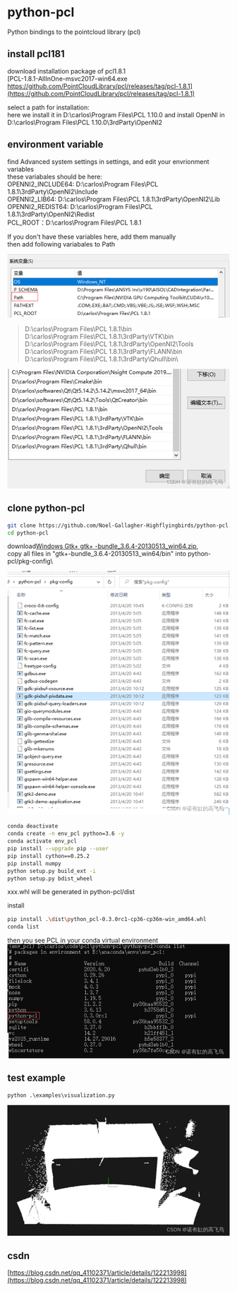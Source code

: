 # python-pcl
Python bindings to the pointcloud library (pcl)
## install pcl181
download  installation package of pcl1.8.1\
[PCL-1.8.1-AllInOne-msvc2017-win64.exe https://github.com/PointCloudLibrary/pcl/releases/tag/pcl-1.8.1](https://github.com/PointCloudLibrary/pcl/releases/tag/pcl-1.8.1)

select a path for installation:\
here we install it in D:\carlos\Program Files\PCL 1.10.0
and install OpenNI in D:\carlos\Program Files\PCL 1.10.0\3rdParty\OpenNI2
## environment variable

find Advanced system settings in settings, and edit your envrionment variables\
these variabales should be here:\
OPENNI2_INCLUDE64: D:\carlos\Program Files\PCL 1.8.1\3rdParty\OpenNI2\Include\
OPENNI2_LIB64: D:\carlos\Program Files\PCL 1.8.1\3rdParty\OpenNI2\Lib\
OPENNI2_REDIST64: D:\carlos\Program Files\PCL 1.8.1\3rdParty\OpenNI2\Redist\
PCL_ROOT：D:\carlos\Program Files\PCL 1.8.1

If you don't have these variables here, add them manually\
then add following variabales to Path

![image](./pics/Path0.png)

>D:\carlos\Program Files\PCL 1.8.1\bin\
D:\carlos\Program Files\PCL 1.8.1\3rdParty\VTK\bin\
D:\carlos\Program Files\PCL 1.8.1\3rdParty\OpenNI2\Tools\
D:\carlos\Program Files\PCL 1.8.1\3rdParty\FLANN\bin\
D:\carlos\Program Files\PCL 1.8.1\3rdParty\Qhull\bin\

![image](./pics/Path1.png)

## clone python-pcl
```bash
git clone https://github.com/Noel-Gallagher-Highflyingbirds/python-pcl.git
cd python-pcl
```
download[Windows Gtk+ gtk+ -bundle_3.6.4-20130513_win64.zip](http://www.tarnyko.net/dl/gtk.htm), \
copy all files in "gtk+-bundle_3.6.4-20130513_win64/bin" into python-pcl/pkg-config\

![image](./pics/copy_files.png)

```bash
conda deactivate
conda create -n env_pcl python=3.6 -y
conda activate env_pcl
pip install --upgrade pip --user
pip install cython==0.25.2
pip install numpy
python setup.py build_ext -i
python setup.py bdist_wheel
```

xxx.whl will be generated in python-pcl/dist

install
```bash
pip install .\dist\python_pcl-0.3.0rc1-cp36-cp36m-win_amd64.whl
conda list
```
then you see PCL in your conda virtual environment\
![image](./pics/install_python_pcl.png)

## test example

```python
python .\examples\visualization.py
```

![image](./pics/test_vis.png)

## csdn
[https://blog.csdn.net/qq_41102371/article/details/122213998](https://blog.csdn.net/qq_41102371/article/details/122213998)
